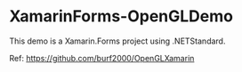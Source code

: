 # XamarinForms-OpenGLDemo

This demo is a Xamarin.Forms project using .NETStandard.

Ref:
https://github.com/burf2000/OpenGLXamarin
